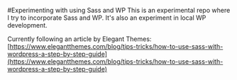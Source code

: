 #Experimenting with using Sass and WP
This is an experimental repo where I try to incorporate Sass and WP. It's also an experiment in local WP development.

Currently following an article by Elegant Themes:
[https://www.elegantthemes.com/blog/tips-tricks/how-to-use-sass-with-wordpress-a-step-by-step-guide](https://www.elegantthemes.com/blog/tips-tricks/how-to-use-sass-with-wordpress-a-step-by-step-guide)

